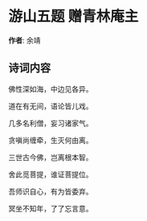 # 游山五题 赠青林庵主

**作者**: 余靖

## 诗词内容

佛性深如海，中边见各异。

道在有无间，语论皆儿戏。

几多名利僧，妄习诸家气。

贪嗔尚缠牵，生灭何由离。

三世古今佛，岂离根本智。

舍此觅菩提，谁证菩提位。

吾师识自心，有为皆委弃。

冥坐不知年，了了忘言意。

